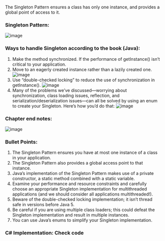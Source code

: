 The Singleton Pattern ensures a class has only one instance, and provides a global point of access to it.

### Singleton Pattern:
![image](https://github.com/user-attachments/assets/2b295577-6d6a-4282-893a-7431e24fe103)

### Ways to handle Singleton according to the book (Java):
1. Make the method synchronized. If the performance of getInstance() isn’t critical to your application.
2. Move to an eagerly created instance rather than a lazily created one.
![image](https://github.com/user-attachments/assets/ea2fe3cd-bb0a-4ac2-ae16-78ea1f5ce890)
3. Use “double-checked locking” to reduce the use of synchronization in getInstance().
![image](https://github.com/user-attachments/assets/0b064c07-dc24-4910-afee-17945452cfef)
4. Many of the problems we’ve discussed—worrying about synchronization, class loading issues, reflection, and serialization/deserialization issues—can all be solved by using an enum to create your Singleton. Here’s how you’d do that:
![image](https://github.com/user-attachments/assets/c33426fa-d54a-42e6-9f30-f2d70bf2c101)

### Chapter end notes:
![image](https://github.com/user-attachments/assets/6b45ce4e-e5cf-4245-a420-81238f6571d4)

### Bullet Points:
1. The Singleton Pattern ensures you have at most one instance of a class in your application.
2. The Singleton Pattern also provides a global access point to that instance.
3. Java’s implementation of the Singleton Pattern makes use of a private constructor, a static method combined with a static variable.
4. Examine your performance and resource constraints and carefully choose an appropriate Singleton implementation for multithreaded applications (and we should consider all applications multithreaded!).
5. Beware of the double-checked locking implementation; it isn’t thread safe in versions before Java 5.
6. Be careful if you are using multiple class loaders; this could defeat the Singleton implementation and result in multiple instances.
7. You can use Java’s enums to simplify your Singleton implementation.

### C# Implementation: Check code

